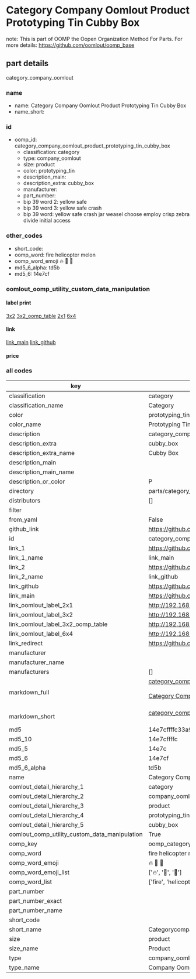 # Category Company Oomlout Product Prototyping Tin Cubby Box  

note: This is part of OOMP the Oopen Organization Method For Parts. For more details: https://github.com/oomlout/oomp_base

##  part details
  



category_company_oomlout



### name
* name: Category Company Oomlout Product Prototyping Tin Cubby Box
* name_short: 
### id
* oomp_id: category_company_oomlout_product_prototyping_tin_cubby_box
  * classification: category
  * type: company_oomlout
  * size: product
  * color: prototyping_tin
  * description_main: 
  * description_extra: cubby_box
  * manufacturer: 
  * part_number: 
  * bip 39 word 2: yellow safe
  * bip 39 word 3: yellow safe crash
  * bip 39 word: yellow safe crash jar weasel choose employ crisp zebra divide initial access

### other_codes
* short_code: 
* oomp_word: fire helicopter melon
* oomp_word_emoji :fire: :helicopter: :melon:
* md5_6_alpha: td5b
* md5_6: 14e7cf






### oomlout_oomp_utility_custom_data_manipulation
#### label print
[3x2](http://192.168.1.245:1112/?label=oomp%20td5b)
[3x2_oomp_table](http://192.168.1.108:1112/?label=oomp%20td5b)
[2x1](http://192.168.1.242:1112/?label=oomp%20td5b)
[6x4](http://192.168.1.55:1112/?label=oomp%20td5b)    

#### link

[link_main](https://github.com/oomlout/oomlout_oomp_version_1_messy/tree/main/parts/category_company_oomlout_product_prototyping_tin_cubby_box) [link_github](https://github.com/oomlout/oomlout_oomp_version_1_messy/tree/main/parts/category_company_oomlout_product_prototyping_tin_cubby_box)                             

#### price







### all codes 
| key | value |  
| --- | --- |  
| classification | category |  
| classification_name | Category |  
| color | prototyping_tin |  
| color_name | Prototyping Tin |  
| description | category_company_oomlout |  
| description_extra | cubby_box |  
| description_extra_name | Cubby Box |  
| description_main |  |  
| description_main_name |  |  
| description_or_color | P  |  
| directory | parts/category_company_oomlout_product_prototyping_tin_cubby_box |  
| distributors | [] |  
| filter |  |  
| from_yaml | False |  
| github_link | https://github.com/oomlout/oomlout_oomp_part_src/tree/main/parts/category_company_oomlout_product_prototyping_tin_cubby_box |  
| id | category_company_oomlout_product_prototyping_tin_cubby_box |  
| link_1 | https://github.com/oomlout/oomlout_oomp_version_1_messy/tree/main/parts/category_company_oomlout_product_prototyping_tin_cubby_box |  
| link_1_name | link_main |  
| link_2 | https://github.com/oomlout/oomlout_oomp_version_1_messy/tree/main/parts/category_company_oomlout_product_prototyping_tin_cubby_box |  
| link_2_name | link_github |  
| link_github | https://github.com/oomlout/oomlout_oomp_version_1_messy/tree/main/parts/category_company_oomlout_product_prototyping_tin_cubby_box |  
| link_main | https://github.com/oomlout/oomlout_oomp_version_1_messy/tree/main/parts/category_company_oomlout_product_prototyping_tin_cubby_box |  
| link_oomlout_label_2x1 | http://192.168.1.242:1112/?label=oomp%20td5b |  
| link_oomlout_label_3x2 | http://192.168.1.245:1112/?label=oomp%20td5b |  
| link_oomlout_label_3x2_oomp_table | http://192.168.1.108:1112/?label=oomp%20td5b |  
| link_oomlout_label_6x4 | http://192.168.1.55:1112/?label=oomp%20td5b |  
| link_redirect | https://github.com/oomlout/oomlout_oomp_version_1_messy/tree/main/parts/category_company_oomlout_product_prototyping_tin_cubby_box |  
| manufacturer |  |  
| manufacturer_name |  |  
| manufacturers | [] |  
| markdown_full | [category_company_oomlout_product_prototyping_tin_cubby_box](none)<br>[](none)<br>[Category Company Oomlout Product Prototyping Tin Cubby Box](none)<br><br> |  
| markdown_short | [category_company_oomlout_product_prototyping_tin_cubby_box](none)<br><br> |  
| md5 | 14e7cffffc33a91ca17c477464ef87f8 |  
| md5_10 | 14e7cffffc |  
| md5_5 | 14e7c |  
| md5_6 | 14e7cf |  
| md5_6_alpha | td5b |  
| name | Category Company Oomlout Product Prototyping Tin Cubby Box |  
| oomlout_detail_hierarchy_1 | category |  
| oomlout_detail_hierarchy_2 | company_oomlout |  
| oomlout_detail_hierarchy_3 | product |  
| oomlout_detail_hierarchy_4 | prototyping_tin |  
| oomlout_detail_hierarchy_5 | cubby_box |  
| oomlout_oomp_utility_custom_data_manipulation | True |  
| oomp_key | oomp_category_company_oomlout_product_prototyping_tin_cubby_box |  
| oomp_word | fire helicopter melon |  
| oomp_word_emoji | :fire: :helicopter: :melon: |  
| oomp_word_emoji_list | [':fire:', ':helicopter:', ':melon:'] |  
| oomp_word_list | ['fire', 'helicopter', 'melon'] |  
| part_number |  |  
| part_number_exact |  |  
| part_number_name |  |  
| short_code |  |  
| short_name | Categorycompanyoomlout |  
| size | product |  
| size_name | Product |  
| type | company_oomlout |  
| type_name | Company Oomlout |  
